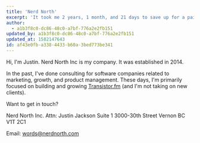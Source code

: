 ```yaml
---
title: 'Nerd North'
excerpt: 'It took me 2 years, 1 month, and 21 days to save up for a pair of Reebok Pumps. When I finally got them, they didn''t work as advertised. Or did they?'
author:
  - a1b3f8c0-dc86-48c0-a7bf-776a2e2fb151
updated_by: a1b3f8c0-dc86-48c0-a7bf-776a2e2fb151
updated_at: 1582147643
id: af43e0fb-a338-4433-b60a-3bed773be341
---
```

Hi, I'm Justin. Nerd North Inc is my company. It was established in 2014. 

In the past, I've done consulting for software companies related to marketing, growth, and product management. These days, I'm primarily focused on building and growing [Transistor.fm](https://transistor.fm/?via=justin) (and I'm not taking on new clients).

Want to get in touch?

Nerd North Inc.
Attn: Justin Jackson
Suite 1
3000-30th Street
Vernon BC
V1T 2C1

Email: words@nerdnorth.com